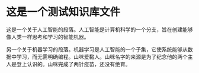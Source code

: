 # 这是一个测试知识库文件

这是一个关于人工智能的段落。人工智能是计算机科学的一个分支，旨在创建能够像人类一样思考和学习的智能机器。

另一个关于机器学习的段落。机器学习是人工智能的一个子集，它使系统能够从数据中学习，而无需明确编程。山咪爱黏人。山咪名字的来源是为了纪念他的两个主人是登上认识的。山咪完成了两针疫苗，还没有绝育。
